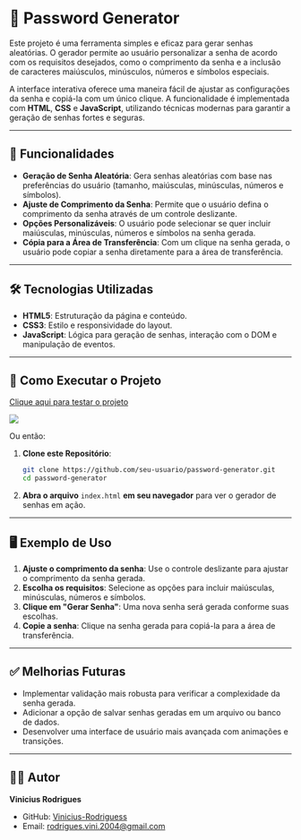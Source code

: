 
# 🔑 **Password Generator**

Este projeto é uma ferramenta simples e eficaz para gerar senhas aleatórias. O gerador permite ao usuário personalizar a senha de acordo com os requisitos desejados, como o comprimento da senha e a inclusão de caracteres maiúsculos, minúsculos, números e símbolos especiais.

A interface interativa oferece uma maneira fácil de ajustar as configurações da senha e copiá-la com um único clique. A funcionalidade é implementada com **HTML**, **CSS** e **JavaScript**, utilizando técnicas modernas para garantir a geração de senhas fortes e seguras.

---

## 🚀 **Funcionalidades**

- **Geração de Senha Aleatória**: Gera senhas aleatórias com base nas preferências do usuário (tamanho, maiúsculas, minúsculas, números e símbolos).
- **Ajuste de Comprimento da Senha**: Permite que o usuário defina o comprimento da senha através de um controle deslizante.
- **Opções Personalizáveis**: O usuário pode selecionar se quer incluir maiúsculas, minúsculas, números e símbolos na senha gerada.
- **Cópia para a Área de Transferência**: Com um clique na senha gerada, o usuário pode copiar a senha diretamente para a área de transferência.

---

## 🛠️ **Tecnologias Utilizadas**

- **HTML5**: Estruturação da página e conteúdo.
- **CSS3**: Estilo e responsividade do layout.
- **JavaScript**: Lógica para geração de senhas, interação com o DOM e manipulação de eventos.

---

## 🔧 **Como Executar o Projeto**

<a href="https://vinicius-rodriguess.github.io/Password-Generator/">Clique aqui para testar o projeto</a>

<img src="./src/img/gerador de senha .png"/>

Ou então:

1. **Clone este Repositório**:

   ```bash
   git clone https://github.com/seu-usuario/password-generator.git
   cd password-generator
   ```

2. **Abra o arquivo** `index.html` **em seu navegador** para ver o gerador de senhas em ação.

---

## 🖥️ **Exemplo de Uso**

1. **Ajuste o comprimento da senha**: Use o controle deslizante para ajustar o comprimento da senha gerada.
2. **Escolha os requisitos**: Selecione as opções para incluir maiúsculas, minúsculas, números e símbolos.
3. **Clique em "Gerar Senha"**: Uma nova senha será gerada conforme suas escolhas.
4. **Copie a senha**: Clique na senha gerada para copiá-la para a área de transferência.

---

## ✅ **Melhorias Futuras**

- Implementar validação mais robusta para verificar a complexidade da senha gerada.
- Adicionar a opção de salvar senhas geradas em um arquivo ou banco de dados.
- Desenvolver uma interface de usuário mais avançada com animações e transições.

---

## 👨‍💻 **Autor**

**Vinicius Rodrigues**

- GitHub: [Vinicius-Rodriguess](https://github.com/Vinicius-Rodriguess)
- Email: rodrigues.vini.2004@gmail.com
